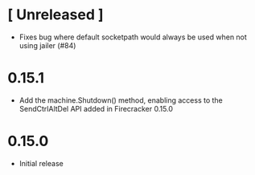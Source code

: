 # [ Unreleased ]

* Fixes bug where default socketpath would always be used when not using jailer (#84)

# 0.15.1

* Add the machine.Shutdown() method, enabling access to the SendCtrlAltDel API
  added in Firecracker 0.15.0

# 0.15.0

* Initial release
